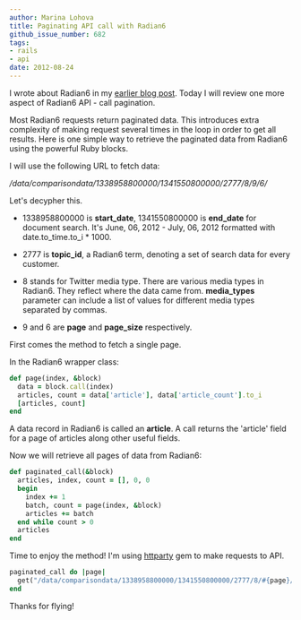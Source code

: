 ```yaml
---
author: Marina Lohova
title: Paginating API call with Radian6
github_issue_number: 682
tags:
- rails
- api
date: 2012-08-24
---
```




I wrote about Radian6 in my [earlier blog post](/blog/2012/06/respecting-api-call-limit-with-radian6). Today I will review one more aspect of Radian6 API - call pagination.

Most Radian6 requests return paginated data. This introduces extra complexity of making request several times in the loop in order to get all results. Here is one simple way to retrieve the paginated data from Radian6 using the powerful Ruby blocks.

I will use the following URL to fetch data:

*/data/comparisondata/1338958800000/1341550800000/2777/8/9/6/*

Let's decypher this.

- 1338958800000 is **start_date**, 1341550800000 is **end_date** for document search. It's June, 06, 2012 - July, 06, 2012 formatted with date.to_time.to_i * 1000.

- 2777 is **topic_id**, a Radian6 term, denoting a set of search data for every customer.
- 8 stands for Twitter media type. There are various media types in Radian6. They reflect where the data came from. **media_types** parameter can include a list of values for different media types separated by commas.
- 9 and 6 are **page** and **page_size** respectively.

First comes the method to fetch a single page.

In the Radian6 wrapper class:

```ruby
def page(index, &block)
  data = block.call(index) 
  articles, count = data['article'], data['article_count'].to_i  
  [articles, count]
end
```

A data record in Radian6 is called an **article**. A call returns the  'article' field for a page of articles along other useful fields.

Now we will retrieve all pages of data from Radian6:

```ruby
def paginated_call(&block)
  articles, index, count = [], 0, 0
  begin
    index += 1
    batch, count = page(index, &block)
    articles += batch 
  end while count > 0
  articles
end
```

Time to enjoy the method! I'm using [httparty](https://github.com/jnunemaker/httparty/) gem to make requests to API.

```ruby
paginated_call do |page|
  get("/data/comparisondata/1338958800000/1341550800000/2777/8/#{page}/1000/")
end
```

Thanks for flying!


